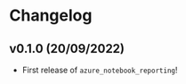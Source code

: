 # Changelog

<!--next-version-placeholder-->

## v0.1.0 (20/09/2022)

- First release of `azure_notebook_reporting`!